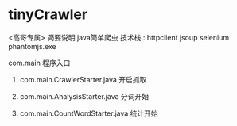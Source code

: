 # tinyCrawler
<高哥专属>
简要说明
java简单爬虫
技术栈 : httpclient  jsoup selenium  phantomjs.exe

com.main 程序入口

1. com.main.CrawlerStarter.java
开启抓取

2. com.main.AnalysisStarter.java
分词开始

3. com.main.CountWordStarter.java
统计开始
